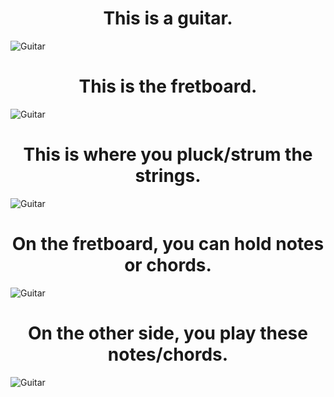 <html>

<head>
  
 <style>
h1 {text-align: center;}
p {text-align: center;}
</style>
  
<title> GUItar Basics </title>

</head>

<body>
  
  <h1> <strong>This is a guitar.</strong> </h1>
  
<img src="https://images.pexels.com/photos/1407322/pexels-photo-1407322.jpeg?auto=compress&cs=tinysrgb&w=400" alt="Guitar">
  
  <h1> This is the fretboard. </h1>

  <img src="https://image.shutterstock.com/image-vector/guitar-fretboard-260nw-54840109.jpg" alt="Guitar">
  
  <h1> This is where you pluck/strum the strings. </h1>
  
  <img src="https://image.shutterstock.com/image-vector/guitar-fretboard-260nw-54840109.jpg" alt="Guitar">
  
  <h1> On the fretboard, you can hold notes or chords. </h1>
  
  <img src="https://image.shutterstock.com/image-vector/guitar-fretboard-260nw-54840109.jpg" alt="Guitar">
  
  <h1> On the other side, you play these notes/chords. </h1>
  
  <img src="https://image.shutterstock.com/image-vector/guitar-fretboard-260nw-54840109.jpg" alt="Guitar">
  
</body>

<html>

